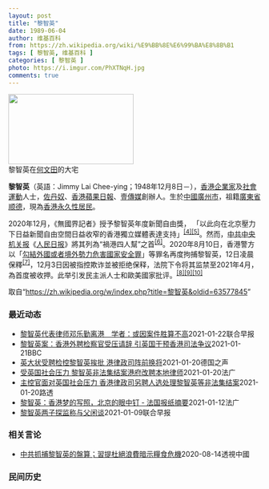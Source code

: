 ```yaml
---
layout: post
title: "黎智英"
date: 1989-06-04
author: 维基百科
from: https://zh.wikipedia.org/wiki/%E9%BB%8E%E6%99%BA%E8%8B%B1
tags: [ 黎智英, 维基百科 ]
categories: [ 黎智英 ]
photo: https://i.imgur.com/PhXTNqH.jpg
comments: true
---
```

<div class="mw-parser-output"><div id="noteTA-3146cf78" class="noteTA"><div class="noteTA-group"><div data-noteta-group-source="module" data-noteta-group="IT"></div></div><div class="noteTA-local"><div data-noteta-code="zh:巧克力; zh-tw:巧克力; zh-hk:朱古力; zh-cn:巧克力;"></div><div data-noteta-code="zh-tw:黑道; zh-hk:黑社會; zh-cn:黑社会;"></div><div data-noteta-code="zh-tw:飯店; zh-hk:酒店; zh-cn:饭店;"></div><div data-noteta-code="zh-tw:伍佛維茲; zh-hk:沃夫維茲 ;zh-cn:沃尔福威茨;"></div></div></div>

<div class="thumb tright"><div class="thumbinner" style="width:252px;"><a href="/wiki/File:Jimmy_Lai_Chee-ying_home_in_Ho_Man_Tin_20200418.png" class="image"><img alt="" src="//upload.wikimedia.org/wikipedia/commons/thumb/9/9f/Jimmy_Lai_Chee-ying_home_in_Ho_Man_Tin_20200418.png/250px-Jimmy_Lai_Chee-ying_home_in_Ho_Man_Tin_20200418.png" decoding="async" width="250" height="140" class="thumbimage" srcset="//upload.wikimedia.org/wikipedia/commons/thumb/9/9f/Jimmy_Lai_Chee-ying_home_in_Ho_Man_Tin_20200418.png/375px-Jimmy_Lai_Chee-ying_home_in_Ho_Man_Tin_20200418.png 1.5x, //upload.wikimedia.org/wikipedia/commons/thumb/9/9f/Jimmy_Lai_Chee-ying_home_in_Ho_Man_Tin_20200418.png/500px-Jimmy_Lai_Chee-ying_home_in_Ho_Man_Tin_20200418.png 2x" data-file-width="861" data-file-height="481"></a>  <div class="thumbcaption"><div class="magnify"><a href="/wiki/File:Jimmy_Lai_Chee-ying_home_in_Ho_Man_Tin_20200418.png" class="internal" title="放大"></a></div>黎智英在<a href="/wiki/%E4%BD%95%E6%96%87%E7%94%B0" title="何文田">何文田</a>的大宅</div></div></div>
<p><b>黎智英</b>（英語：<span lang="en">Jimmy Lai Chee-ying</span>；1948年12月8日<span class="useeditintro" title="Template:BLP editintro">－</span>），<a href="/wiki/%E9%A6%99%E6%B8%AF" title="香港">香港</a><a href="/wiki/%E4%BC%81%E4%B8%9A%E5%AE%B6" title="企业家">企業家</a>及<a href="/wiki/%E7%A4%BE%E6%9C%83%E9%81%8B%E5%8B%95" title="社會運動">社會運動</a>人士，<a href="/wiki/%E4%BD%90%E4%B8%B9%E5%A5%B4" title="佐丹奴">佐丹奴</a>、<a href="/wiki/%E8%98%8B%E6%9E%9C%E6%97%A5%E5%A0%B1_(%E9%A6%99%E6%B8%AF)" title="蘋果日報 (香港)">香港蘋果日報</a>、<a href="/wiki/%E5%A3%B9%E5%82%B3%E5%AA%92" title="壹傳媒">壹傳媒</a>創辦人。生於<a href="/wiki/%E4%B8%AD%E8%8F%AF%E6%B0%91%E5%9C%8B_(%E5%A4%A7%E9%99%B8%E6%99%82%E6%9C%9F)" class="mw-redirect" title="中華民國 (大陸時期)">中國</a><a href="/wiki/%E5%BB%A3%E5%B7%9E%E5%B8%82_(%E4%B8%AD%E8%8F%AF%E6%B0%91%E5%9C%8B)" title="廣州市 (中華民國)">廣州市</a>，祖籍<a href="/wiki/%E5%BB%A3%E6%9D%B1%E7%9C%81_(%E4%B8%AD%E8%8F%AF%E6%B0%91%E5%9C%8B)" title="廣東省 (中華民國)">廣東省</a><a href="/wiki/%E9%A1%BA%E5%BE%B7" class="mw-redirect" title="顺德">顺德</a>，現為<a href="/wiki/%E9%A6%99%E6%B8%AF%E5%B1%85%E6%B0%91#永久性居民" title="香港居民">香港永久性居民</a>。
</p><p>2020年12月，《無國界記者》授予黎智英年度新聞自由獎， 「以此向在北京壓力下日益新聞自由空間日益收窄的香港獨立媒體表達支持」<sup id="cite_ref-6" class="reference"><a href="#cite_note-6">[4]</a></sup><sup id="cite_ref-7" class="reference"><a href="#cite_note-7">[5]</a></sup>。然而，<a href="/wiki/%E4%B8%AD%E5%85%B1%E4%B8%AD%E5%A4%AE%E6%9C%BA%E5%85%B3%E6%8A%A5" title="中共中央机关报">中共中央机关报</a>《<a href="/wiki/%E4%BA%BA%E6%B0%91%E6%97%A5%E6%8A%A5" title="人民日报">人民日报</a>》將其列為“禍港四人幫”之首<sup id="cite_ref-8" class="reference"><a href="#cite_note-8">[6]</a></sup>。2020年8月10日，香港警方以「<a href="/wiki/%E4%B8%AD%E8%8F%AF%E4%BA%BA%E6%B0%91%E5%85%B1%E5%92%8C%E5%9C%8B%E9%A6%99%E6%B8%AF%E7%89%B9%E5%88%A5%E8%A1%8C%E6%94%BF%E5%8D%80%E7%B6%AD%E8%AD%B7%E5%9C%8B%E5%AE%B6%E5%AE%89%E5%85%A8%E6%B3%95" title="中華人民共和國香港特別行政區維護國家安全法">勾結外國或者境外勢力危害國家安全罪</a>」等罪名再度拘捕黎智英，12日凌晨保釋<sup id="cite_ref-9" class="reference"><a href="#cite_note-9">[7]</a></sup>，12月3日因被指控欺诈並被拒绝保释，法院下令将其监禁至2021年4月，為首度被收押。此举引发民主派人士和歐美國家批评。<sup id="cite_ref-10" class="reference"><a href="#cite_note-10">[8]</a></sup><sup id="cite_ref-11" class="reference"><a href="#cite_note-11">[9]</a></sup><sup id="cite_ref-over100_12-0" class="reference"><a href="#cite_note-over100-12">[10]</a></sup>
</p>
</div><noscript><img src="//zh.wikipedia.org/wiki/Special:CentralAutoLogin/start?type=1x1" alt="" title="" width="1" height="1" style="border: none; position: absolute;"></noscript>
<div class="printfooter">取自“<a dir="ltr" href="https://zh.wikipedia.org/w/index.php?title=黎智英&amp;oldid=63577845">https://zh.wikipedia.org/w/index.php?title=黎智英&amp;oldid=63577845</a>”</div><div id="recent-news"><h3>最近动态</h3><ul><li><a href="https://nodebe4.github.io/waimei/2021-01-22/%E9%BB%8E%E6%99%BA%E8%8B%B1%E4%BB%A3%E8%A1%A8%E5%BE%8B%E5%B8%88%E9%82%93%E4%B9%90%E5%8B%A4%E7%A6%BB%E6%B8%AF-%E5%AD%A6%E8%80%85-%E6%88%96%E5%9B%A0%E6%A1%88%E4%BB%B6%E8%83%9C%E7%AE%97%E4%B8%8D%E9%AB%98" title="黎智英代表律师邓乐勤离港　学者：或因案件胜算不高—— 经常代表黎智英的资深大律师邓乐勤（Peter Duncan）据传已于本月初离开香港，不会参与2月1日终审法院有关黎智英保释的审讯。有学者认为...">黎智英代表律师邓乐勤离港　学者：或因案件胜算不高</a><time>2021-01-22</time><a class="tag">联合早报</a></li>
<li><a href="https://nodebe4.github.io/waimei/2021-01-21/%E9%BB%8E%E6%99%BA%E8%8B%B1%E6%A1%88-%E9%A6%99%E6%B8%AF%E5%A4%96%E8%81%98%E6%A3%80%E5%AF%9F%E5%AE%98%E5%8F%97%E5%8E%8B%E8%AF%B7%E8%BE%9E-%E5%BC%95%E8%8B%B1%E5%9B%BD%E5%B9%B2%E9%A2%84%E9%A6%99%E6%B8%AF%E5%8F%B8%E6%B3%95%E4%BA%89%E8%AE%AE" title="黎智英案：香港外聘检察官受压请辞 引英国干预香港司法争议—— 黎智英案：香港外聘检察官受压请辞 引英国干预香港司法争议 1 小时前 香港当局早前计划聘请英国律师大卫·佩里（David Perry...">黎智英案：香港外聘检察官受压请辞 引英国干预香港司法争议</a><time>2021-01-21</time><a class="tag">BBC</a></li>
<li><a href="https://nodebe4.github.io/waimei/2021-01-20/%E8%8B%B1%E5%A4%A7%E7%8A%B6%E5%8F%97%E8%81%98%E6%A3%80%E6%8E%A7%E9%BB%8E%E6%99%BA%E8%8B%B1%E6%8C%A8%E6%89%B9-%E6%B8%AF%E5%BE%8B%E6%94%BF%E5%8F%B8%E9%98%B5%E5%89%8D%E6%8D%A2%E5%B0%86" title="英大状受聘检控黎智英挨批 港律政司阵前换将—— Phoebe Kong2021-01-20T12:18:18.216Z David Perry过去曾获律政司委聘，到香港担任多宗瞩目案件的主控官 ...">英大状受聘检控黎智英挨批  港律政司阵前换将</a><time>2021-01-20</time><a class="tag">德国之声</a></li>
<li><a href="https://nodebe4.github.io/waimei/2021-01-20/%E5%8F%97%E8%8B%B1%E5%9B%BD%E7%A4%BE%E4%BC%9A%E5%8E%8B%E5%8A%9B-%E9%BB%8E%E6%99%BA%E8%8B%B1%E9%9D%9E%E6%B3%95%E9%9B%86%E7%BB%93%E6%A1%88%E6%B8%AF%E5%BA%9C%E6%94%B9%E8%81%98%E6%9C%AC%E5%9C%B0%E5%BE%8B%E5%B8%88" title="受英国社会压力 黎智英非法集结案港府改聘本地律师—— 20/01/2021 - 12:04 英国御用大律师佩里（David Perry）此前获港府律政司委聘，就香港壹传媒创办人黎智英、民主党创党...">受英国社会压力 黎智英非法集结案港府改聘本地律师</a><time>2021-01-20</time><a class="tag">法广</a></li>
<li><a href="https://nodebe4.github.io/waimei/2021-01-20/%E4%B8%BB%E6%8E%A7%E5%AE%98%E9%9D%A2%E5%AF%B9%E8%8B%B1%E5%9B%BD%E7%A4%BE%E4%BC%9A%E5%8E%8B%E5%8A%9B-%E9%A6%99%E6%B8%AF%E5%BE%8B%E6%94%BF%E5%8F%B8%E5%8F%A6%E8%81%98%E4%BA%BA%E9%80%89%E5%A4%84%E7%90%86%E9%BB%8E%E6%99%BA%E8%8B%B1%E7%AD%89%E9%9D%9E%E6%B3%95%E9%9B%86%E7%BB%93%E6%A1%88" title="主控官面对英国社会压力 香港律政司另聘人选处理黎智英等非法集结案—— 2021-01-20T07:11:19Z 路透香港1月20日 - 著名英国御用大律师David Perry此前再获香港律政司...">主控官面对英国社会压力 香港律政司另聘人选处理黎智英等非法集结案</a><time>2021-01-20</time><a class="tag">路透</a></li>
<li><a href="https://nodebe4.github.io/waimei/2021-01-12/%E9%BB%8E%E6%99%BA%E8%8B%B1-%E9%A6%99%E6%B8%AF%E6%A2%A6%E7%9A%84%E5%86%99%E7%85%A7-%E5%8C%97%E4%BA%AC%E7%9A%84%E7%9C%BC%E4%B8%AD%E9%92%89-%E6%B3%95%E5%9B%BD%E6%8A%A5%E7%BA%B8%E6%91%98%E8%A6%81" title="黎智英：香港梦的写照，北京的眼中钉 - 法国报纸摘要—— 12/01/2021 - 15:04 社交媒体平台近日加紧采取措施，封锁拒绝承认选举结果的美国卸任总统特朗普的账户，引发舆论哗然。12日...">黎智英：香港梦的写照，北京的眼中钉 - 法国报纸摘要</a><time>2021-01-12</time><a class="tag">法广</a></li>
<li><a href="https://nodebe4.github.io/waimei/2021-01-09/%E9%BB%8E%E6%99%BA%E8%8B%B1%E4%B8%A4%E5%AD%90%E6%8E%A2%E7%9B%91%E7%A7%B0%E4%B8%8E%E7%88%B6%E9%97%B2%E8%B0%88" title="黎智英两子探监称与父闲谈—— 壹传媒创办人黎智英因被控欺诈罪及违反《香港国安法》，上个月31日再度还押入狱，至今已迈入第10天，期间其家人多次探望。据报，黎的两名儿子黎见恩和黎耀恩，今早8时左右...">黎智英两子探监称与父闲谈</a><time>2021-01-09</time><a class="tag">联合早报</a></li>
</ul></div><div id="open-opinion"><h3>相关言论</h3><ul><li><a href="https://nodebe4.github.io/opinion/2020-08-14/%E4%B8%AD%E5%85%B1%E6%8A%93%E6%8D%95%E9%BB%8E%E6%99%BA%E8%8B%B1%E7%9A%84%E7%9B%A4%E7%AE%97-%E7%BF%92%E6%8F%90%E6%9D%9C%E7%B5%95%E6%B5%AA%E8%B2%BB%E6%9A%97%E7%A4%BA%E7%B3%A7%E9%A3%9F%E5%8D%B1%E6%A9%9F/" title="透視中國">中共抓捕黎智英的盤算；習提杜絕浪費暗示糧食危機</a><time>2020-08-14</time><a class="tag">透視中國</a></li>
</ul></div><div id="mjls-record"><h3>民间历史</h3><ul></ul></div>